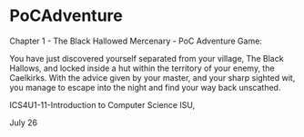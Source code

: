 # PoCAdventure
Chapter 1 - The Black Hallowed Mercenary - PoC Adventure Game:

You have just discovered yourself separated from your village, The Black Hallows, and locked inside a hut within the territory of your enemy, the Caelkirks. With the advice given by your master, and your sharp sighted wit, you manage to escape into the night and find your way back unscathed. 

ICS4U1-11-Introduction to Computer Science ISU, 

July 26
